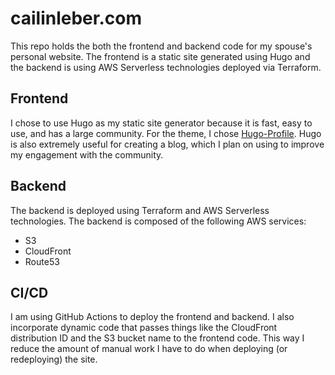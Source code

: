 # cailinleber.com

This repo holds the both the frontend and backend code for my spouse's personal website. The frontend is a static site generated using Hugo and the backend is using AWS Serverless technologies deployed via Terraform.

## Frontend

I chose to use Hugo as my static site generator because it is fast, easy to use, and has a large community. For the theme, I chose [Hugo-Profile](https://github.com/gurusabarish/hugo-profile). Hugo is also extremely useful for creating a blog, which I plan on using to improve my engagement with the community.

## Backend

The backend is deployed using Terraform and AWS Serverless technologies. The backend is composed of the following AWS services:

- S3
- CloudFront
- Route53

## CI/CD

I am using GitHub Actions to deploy the frontend and backend. I also incorporate dynamic code that passes things like the CloudFront distribution ID and the S3 bucket name to the frontend code. This way I reduce the amount of manual work I have to do when deploying (or redeploying) the site.
